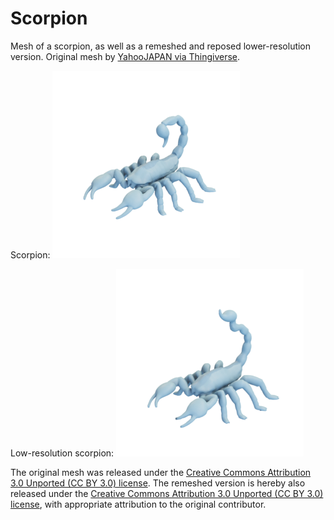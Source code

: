 # Scorpion

Mesh of a scorpion, as well as a remeshed and reposed lower-resolution version.
Original mesh by [YahooJAPAN via Thingiverse](https://www.thingiverse.com/thing:182363).

Scorpion:
![scorpion](scorpion.png)

Low-resolution scorpion:
![scorpion_low_resolution](scorpion_low_resolution.png)

The original mesh was released under the [Creative Commons Attribution 3.0 Unported (CC BY 3.0) license](https://creativecommons.org/licenses/by/3.0/).
The remeshed version is hereby also released under the [Creative Commons Attribution 3.0 Unported (CC BY 3.0) license](https://creativecommons.org/licenses/by/3.0/), with appropriate attribution to the original contributor.

